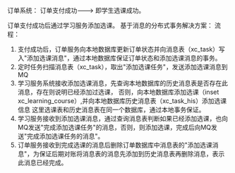 订单系统：
订单支付成功---> 即学生选课成功。

订单支付成功后通过学习服务添加选课。
基于消息的分布式事务解决方案：
流程：
1. 支付成功后，订单服务向本地数据库更新订单状态并向消息表（xc_task）写入"添加选课消息"，通过本地数据库保证订单状态和添加选课消息的事务。
2. 定时任务扫描消息表（xc_task），取出"添加选课任务"，发送添加选课消息到MQ
3. 学习服务系统接收添加选课消息，先查询本地数据库的历史消息表是否存在此消息，存在则说明已经添加过选课，
    否则，向本地数据库添加选课（inset xc_learning_course）,并向本地数据库历史消息表（xc_task_his）添加选课信息
    这里选课表和历史消息表在同一个数据库，通过本地事务保证。   
4. 学习服务接收到添加选课消息，通过查询消息表判断如果已经添加选课，也向MQ发送"完成添加选课任务"的消息，否则，则添加选课，完成后向MQ发送"完成添加选课任务的消息"。
5. 订单服务接收到完成选课的消息后删除订单数据库中消息表的"添加选课消息"，为保证后期对账将消息表的消息先添加到历史消息表再删除消息，表示此消息已经完成。